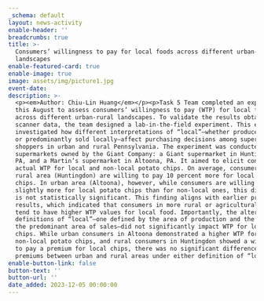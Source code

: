 ```yaml
---
_schema: default
layout: news-activity
enable-header: ''
breadcrumbs: true
title: >-
  Consumers’ willingness to pay for local foods across different urban-rural
  landscapes
enable-featured-card: true
enable-image: true
image: assets/img/picture1.jpg
event-date:
description: >-
  <p><em>Author: Chiu-Lin Huang</em></p><p>Task 5 Team completed an experiment
  this August to assess consumers’ willingness to pay (WTP) for local foods
  across different urban-rural landscapes. To validate the results obtained from
  scanner data, the team designed a lab-in-the-field experiment. This experiment
  investigated how different interpretations of “local”—whether produced locally
  or predominantly sold locally—affect purchasing decisions among supermarket
  shoppers in urban and rural Pennsylvania. The experiment was conducted at two
  supermarkets owned by the Giant Company: a Giant supermarket in Huntingdon,
  PA, and a Martin’s supermarket in Altoona, PA. It aimed to elicit consumers’
  actual WTP for local and non-local potato chips. On average, consumers in
  rural area (Huntingdon) are willing to pay 10 percent more for local potato
  chips. In urban area (Altoona), however, while consumers are willing to pay
  slightly more for local potato chips than for non-local ones, this difference
  is not statistically significant. This finding aligns with earlier project
  results, which indicated that consumers in more rural or agricultural areas
  tend to have higher WTP values for local food. Importantly, the alternative
  definitions of “local”—one defined by the area of production and the other by
  the predominant area of sales—did not significantly impact WTP for local
  chips. While urban consumers in Altoona demonstrated a higher WTP for
  non-local potato chips, and rural consumers in Huntingdon showed a willingness
  to pay a premium for local chips, there was no significant difference in local
  premiums between urban and rural areas under either definition of “local.”</p>
enable-button-link: false
button-text: ''
button-url: ''
date_added: 2023-12-05 00:00:00
---
```

